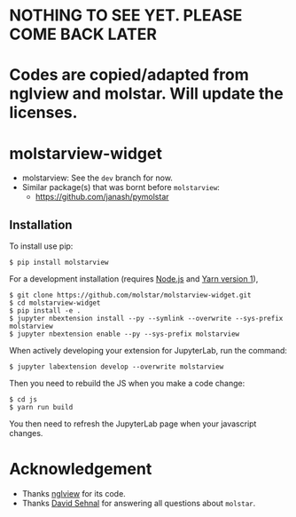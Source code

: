 # NOTHING TO SEE YET. PLEASE COME BACK LATER
# Codes are copied/adapted from nglview and molstar. Will update the licenses.

molstarview-widget
==================

- molstarview: See the `dev` branch for now.
- Similar package(s) that was bornt before `molstarview`:
    - https://github.com/janash/pymolstar

Installation
------------

To install use pip:

    $ pip install molstarview

For a development installation (requires [Node.js](https://nodejs.org) and [Yarn version 1](https://classic.yarnpkg.com/)),

    $ git clone https://github.com/molstar/molstarview-widget.git
    $ cd molstarview-widget
    $ pip install -e .
    $ jupyter nbextension install --py --symlink --overwrite --sys-prefix molstarview
    $ jupyter nbextension enable --py --sys-prefix molstarview

When actively developing your extension for JupyterLab, run the command:

    $ jupyter labextension develop --overwrite molstarview

Then you need to rebuild the JS when you make a code change:

    $ cd js
    $ yarn run build

You then need to refresh the JupyterLab page when your javascript changes.

# Acknowledgement
- Thanks [nglview](https://github.com/nglviewer/nglview) for its code.
- Thanks [David Sehnal](https://github.com/dsehnal) for answering all questions about `molstar`.
